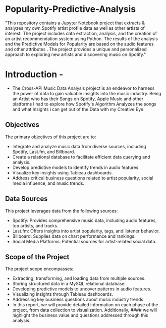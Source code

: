 # Popularity-Predictive-Analysis
"This repository contains a Jupyter Notebook project that extracts & analyzes my own Spotify artist profile data as well as other artists of interest. 
The project includes data extraction, analysis, and the creation of an artist recommendation system using Python. The results of the analysis and the Predictive Models for Popularity are based on the audio features and other attributes . The project provides a unique and personalized approach to exploring new artists and discovering music on Spotify."

# Introduction - 
- The Cross-API Music Data Analysis project is an endeavor to harness the power of data to gain valuable insights into the music industry. Being an Artist who has their Songs on Spotify, Apple Music and other platforms I had to explore how Spotify's Algorithm Analyzes the songs and what Insights i can get out of the Data with my Creative Eye.

## Objectives
The primary objectives of this project are to:
- Integrate and analyze music data from diverse sources, including Spotify, Last.fm, and Billboard.
- Create a relational database to facilitate efficient data querying and analysis.
- Develop predictive models to identify trends in audio features.
- Visualize key insights using Tableau dashboards.
- Address critical business questions related to artist popularity, social media influence, and music trends.
## Data Sources
 This project leverages data from the following sources:
- Spotify: Provides comprehensive music data, including audio features, top artists, and tracks.
- Last.fm: Offers insights into artist popularity, tags, and listener behavior.
- Billboard: Supplies data on chart performance and rankings.
- Social Media Platforms: Potential sources for artist-related social data.

## Scope of the Project
 The project scope encompasses:
- Extracting, transforming, and loading data from multiple sources.
- Storing structured data in a MySQL relational database.
- Developing predictive models to uncover patterns in audio features.
- Visualizing insights through Tableau dashboards.
- Addressing key business questions about music industry trends.
- In this report, we will provide detailed information on each phase of the project, from data collection to visualization. Additionally, #### we will highlight the business value and questions addressed through this analysis. 
